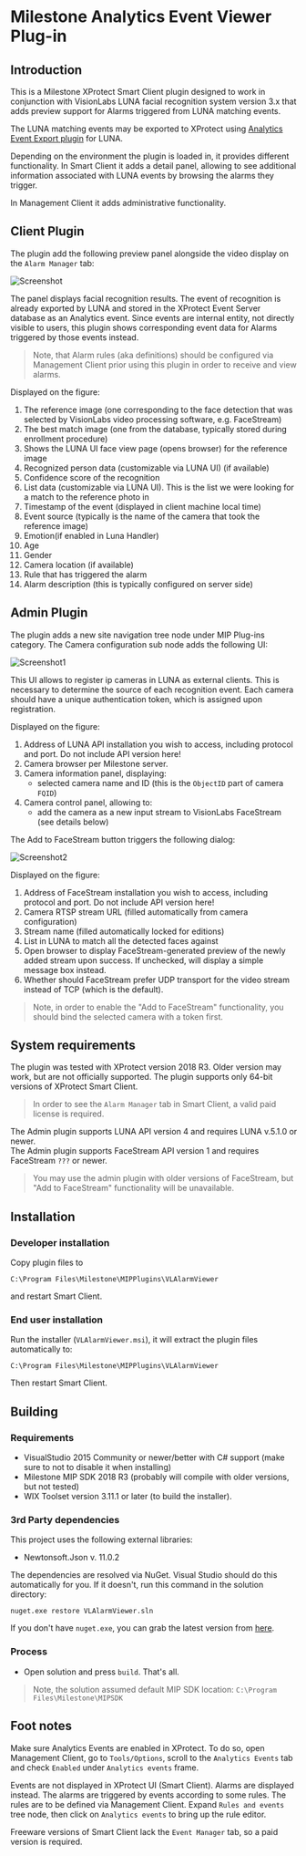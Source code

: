 # Milestone Analytics Event Viewer Plug-in
## Introduction
This is a Milestone XProtect Smart Client plugin designed to work in conjunction with VisionLabs LUNA facial recognition system version 3.x that adds preview support for Alarms triggered from LUNA matching events.

The LUNA matching events may be exported to XProtect using [Analytics Event Export plugin](http://git.visionlabs.ru/s.cherepanov/milestone-event-export) for LUNA.

Depending on the environment the plugin is loaded in, it provides different functionality. In Smart Client it adds a detail panel, allowing to see additional information associated with LUNA events by browsing the alarms they trigger.

In Management Client it adds administrative functionality.

## Client Plugin
The plugin add the following preview panel alongside the video display on the `Alarm Manager` tab:
  
![Screenshot](images/screenshoot-ui.jpg)

The panel displays facial recognition results. The event of recognition is already exported by LUNA and stored in the XProtect Event Server database as an Analytics event. Since events are internal entity, not directly visible to users, this plugin shows corresponding event data for Alarms triggered by those events instead.

> Note, that Alarm rules (aka definitions) should be configured via Management Client prior using this plugin in order to receive and view alarms.

Displayed on the figure:
1. The reference image (one corresponding to the face detection that was selected by VisionLabs video processing software, e.g. FaceStream)
2. The best match image (one from the database, typically stored during enrollment procedure)
3. Shows the LUNA UI face view page (opens browser) for the reference image
4. Recognized person data (customizable via LUNA UI) (if available)
5. Confidence score of the recognition
6. List data (customizable via LUNA UI). This is the list we were looking for a match to the reference photo in
7. Timestamp of the event (displayed in client machine local time)
8. Event source (typically is the name of the camera that took the reference image)
9. Emotion(if enabled in Luna Handler)
10. Age
11. Gender
12. Camera location (if available)
13. Rule that has triggered the alarm
14. Alarm description (this is typically configured on server side)

## Admin Plugin
The plugin adds a new site navigation tree node under MIP Plug-ins category. The Camera configuration sub node adds the following UI:

![Screenshot1](images/screenshoot-admin1-annotated.jpg)

This UI allows to register ip cameras in LUNA as external clients. This is necessary to determine the source of each recognition event. Each camera should have a unique authentication token, which is assigned upon registration. 

Displayed on the figure:
1. Address of LUNA API installation you wish to access, including protocol and port. Do not include API version here!
2. Camera browser per Milestone server.
3. Camera information panel, displaying:
    * selected camera name and ID (this is the `ObjectID` part of camera `FQID`)
4. Camera control panel, allowing to:
    * add the camera as a new input stream to VisionLabs FaceStream (see details below)

The Add to FaceStream button triggers the following dialog: 

![Screenshot2](images/screenshot-admin2-annotated.png)

Displayed on the figure:
1. Address of FaceStream installation you wish to access, including protocol and port. Do not include API version here!
2. Camera RTSP stream URL (filled automatically from camera configuration)
3. Stream name (filled automatically locked for editions)
4. List in LUNA to match all the detected faces against
5. Open browser to display FaceStream-generated preview of the newly added stream upon success. If unchecked, will display a simple message box instead.
6. Whether should FaceStream prefer UDP transport for the video stream instead of TCP (which is the default).

> Note, in order to enable the "Add to FaceStream" functionality, you should bind the selected camera with a token first.

## System requirements
The plugin was tested with XProtect version 2018 R3. Older version may work, but are not officially supported.
The plugin supports only 64-bit versions of XProtect Smart Client.

> In order to see the `Alarm Manager` tab in Smart Client, a valid paid license is required.

The Admin plugin supports LUNA API version 4 and requires LUNA v.5.1.0 or newer.  
The Admin plugin supports FaceStream API version 1 and requires FaceStream `???` or newer.

> You may use the admin plugin with older versions of FaceStream, but "Add to FaceStream" functionality will be unavailable.

## Installation
### Developer installation
Copy plugin files to
```
C:\Program Files\Milestone\MIPPlugins\VLAlarmViewer
```
and restart Smart Client.

### End user installation
Run the installer (`VLAlarmViewer.msi`), it will extract the plugin files automatically to:
```
C:\Program Files\Milestone\MIPPlugins\VLAlarmViewer
```
Then restart Smart Client.

## Building
### Requirements
* VisualStudio 2015 Community or newer/better with C# support (make sure to not to disable it when installing)
* Milestone MIP SDK 2018 R3 (probably will compile with older versions, but not tested)
* WIX Toolset version 3.11.1 or later (to build the installer).

### 3rd Party dependencies
This project uses the following external libraries:
* Newtonsoft.Json v. 11.0.2

The dependencies are resolved via NuGet. Visual Studio should do this automatically for you. If it doesn't, run this command in the solution directory:
```
nuget.exe restore VLAlarmViewer.sln
```

If you don't have `nuget.exe`, you can grab the latest version from [here](https://dist.nuget.org/win-x86-commandline/latest/nuget.exe).

### Process
* Open solution and press `build`. That's all.
> Note, the solution assumed default MIP SDK location: `C:\Program Files\Milestone\MIPSDK`

## Foot notes
Make sure Analytics Events are enabled in XProtect. To do so, open Management Client, go to `Tools/Options`, scroll to the `Analytics Events` tab and check `Enabled` under `Analytics events` frame.

Events are not displayed in XProtect UI (Smart Client). Alarms are displayed instead. The alarms are triggered by events according to some rules. The rules are to be defined via Management Client. Expand `Rules and events` tree node, then click on `Analytics events` to bring up the rule editor.

Freeware versions of Smart Client lack the `Event Manager` tab, so a paid version is required.